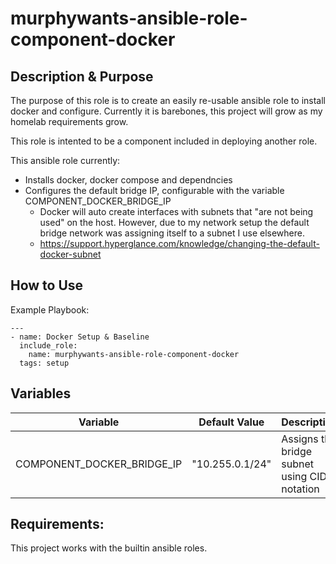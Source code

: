 # murphywants-ansible-role-component-docker

## Description & Purpose
The purpose of this role is to create an easily re-usable ansible role to install docker and configure. Currently it is barebones, this project will grow as my homelab requirements grow.

This role is intented to be a component included in deploying another role.

This ansible role currently:
- Installs docker, docker compose and dependncies 
- Configures the default bridge IP, configurable with the variable COMPONENT_DOCKER_BRIDGE_IP
  - Docker will auto create interfaces with subnets that "are not being used" on the host. However, due to my network setup the default bridge network was assigning itself to a subnet I use elsewhere.
  - https://support.hyperglance.com/knowledge/changing-the-default-docker-subnet

## How to Use


Example Playbook:

```
---
- name: Docker Setup & Baseline
  include_role: 
    name: murphywants-ansible-role-component-docker
  tags: setup
```

## Variables

Variable | Default Value | Description 
---|---|---
COMPONENT_DOCKER_BRIDGE_IP | "10.255.0.1/24" | Assigns the bridge subnet using CIDR notation

## Requirements:
This project works with the builtin ansible roles.
